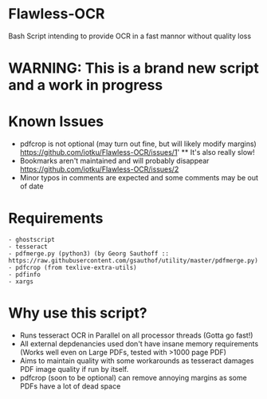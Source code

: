 # Flawless-OCR
Bash Script intending to provide OCR in a fast mannor without quality loss

# WARNING: This is a brand new script and a work in progress

# Known Issues
* pdfcrop is not optional (may turn out fine, but will likely modify margins) https://github.com/iotku/Flawless-OCR/issues/1'
** It's also really slow!
* Bookmarks aren't maintained and will probably disappear https://github.com/iotku/Flawless-OCR/issues/2
* Minor typos in comments are expected and some comments may be out of date 

# Requirements
	- ghostscript
	- tesseract
	- pdfmerge.py (python3) (by Georg Sauthoff :: https://raw.githubusercontent.com/gsauthof/utility/master/pdfmerge.py)
	- pdfcrop (from texlive-extra-utils)
	- pdfinfo
	- xargs

# Why use this script?
* Runs tesseract OCR in Parallel on all processor threads (Gotta go fast!)
* All external depdenancies used don't have insane memory requirements (Works well even on Large PDFs, tested with >1000 page PDF)
* Aims to maintain quality with some workarounds as tesseract damages PDF image quality if run by itself.
* pdfcrop (soon to be optional) can remove annoying margins as some PDFs have a lot of dead space
